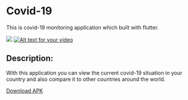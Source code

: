 # Covid-19

This is covid-19 monitoring application which built with flutter.

![](Medya1.gif)
[![Alt text for your video](https://img.youtube.com/vi/T-D1KVIuvjA/0.jpg)](http://www.youtube.com/watch?v=T-D1KVIuvjA)

## Description:

With this application you can view the current covid-19 situation in your country and also compare it to other countries around the world.


[Download APK](https://github.com/alihan98ersoy/Covid-19/raw/master/APK/covid19.apk)









